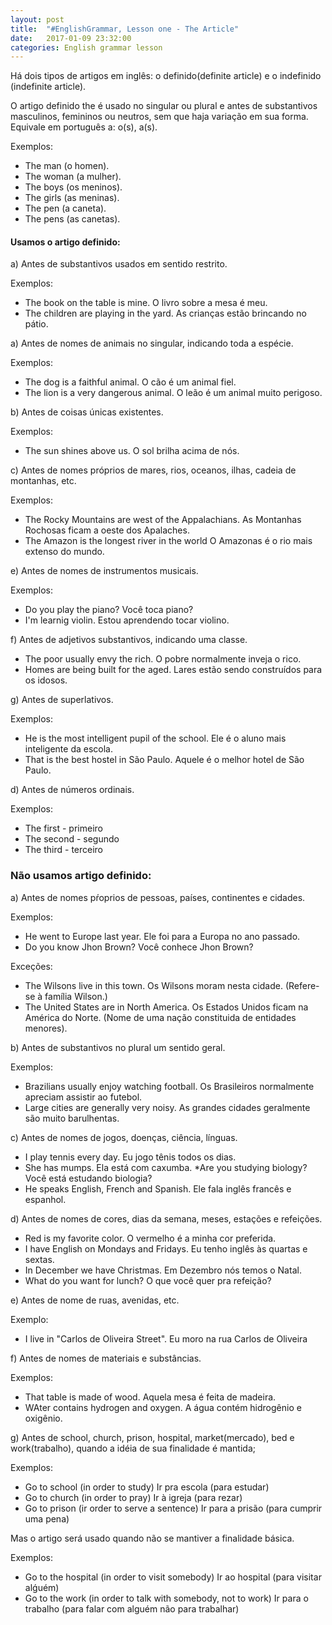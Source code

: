```yaml
---
layout: post
title:  "#EnglishGrammar, Lesson one - The Article"
date:   2017-01-09 23:32:00
categories: English grammar lesson
---
```



Há dois tipos de artigos em inglês: o definido(definite article) e o indefinido (indefinite article).

O artigo definido the é usado no singular ou plural e antes de substantivos masculinos, femininos ou neutros, sem que haja variação em sua forma. Equivale em português a: o(s), a(s).

Exemplos:

* The man (o homen).
* The woman (a mulher).
* The boys (os meninos).
* The girls (as meninas).
* The pen (a caneta).
* The pens (as canetas).

#### Usamos o artigo definido:

a) Antes de substantivos usados em sentido restrito.

Exemplos: 

* The book on the table is mine.
	O livro sobre a mesa é meu.
* The children are playing in the yard.
	As crianças estão brincando no pátio.

a) Antes de nomes de animais no singular, indicando toda a espécie.

Exemplos: 

* The dog is a faithful animal.
    O cão é um animal fiel.
* The lion is a very dangerous animal.
    O leão é um animal muito perigoso.

b) Antes de coisas únicas existentes.

Exemplos:

* The sun shines above us.
	O sol brilha acima de nós.

c) Antes de nomes próprios de mares, rios, oceanos, ilhas, cadeia de montanhas, etc.

Exemplos:

* The Rocky Mountains are west of the Appalachians.
	As Montanhas Rochosas ficam a oeste dos Apalaches.
* The Amazon is the longest river in the world
	O Amazonas é o rio mais extenso do mundo.

e) Antes de nomes de instrumentos musicais.

Exemplos:
	
* Do you play the piano?
	Você toca piano?
* I'm learnig violin.
	Estou aprendendo tocar violino.

f) Antes de adjetivos substantivos, indicando uma classe.

* The poor usually envy the rich.
	O pobre normalmente inveja o rico.
* Homes are being built for the aged.
	Lares estão sendo construídos para os idosos.

g) Antes de superlativos.

Exemplos:

* He is the most intelligent pupil of the school.
 	Ele é o aluno mais inteligente da escola.
* That is the best hostel in São Paulo.
	Aquele é o melhor hotel de São Paulo.

d) Antes de números ordinais.

Exemplos:

* The first - primeiro
* The second - segundo
* The third - terceiro


### Não usamos artigo definido:

a) Antes de nomes pŕoprios de pessoas, países, continentes e cidades.

Exemplos:

* He went to Europe last year.
	Ele foi para a Europa no ano passado.
* Do you know Jhon Brown?
	Você conhece Jhon Brown?

Exceções:

* The Wilsons live in this town.
	Os Wilsons moram nesta cidade.
	(Refere-se à família Wilson.)
* The United States are in North America.
	Os Estados Unidos ficam na América do Norte.
	(Nome de uma nação constituida de entidades menores).

b) Antes de substantivos no plural um sentido geral.

Exemplos:

* Brazilians usually enjoy watching football.
	Os Brasileiros normalmente apreciam assistir ao futebol.
* Large cities are generally very noisy.
	As grandes cidades geralmente são muito barulhentas.

c) Antes de nomes de jogos, doenças, ciência, línguas.

* I play tennis every day.
	Eu jogo tênis todos os dias.
* She has mumps.
	Ela está com caxumba.
*Are you studying biology?
	Você está estudando biologia?
* He speaks English, French and Spanish.
	Ele fala inglês francês e espanhol.

d) Antes de nomes de cores, dias da semana, meses, estações e refeições.

* Red is my favorite color.
	O vermelho é a minha cor preferida.
* I have English on Mondays and Fridays.
	Eu tenho inglês às quartas e sextas.
* In December we have Christmas.
	Em Dezembro nós temos o Natal.
* What do you want for lunch?
	O que você quer pra refeição?

e) Antes de nome de ruas, avenidas, etc.

Exemplo:
* I live in "Carlos de Oliveira Street".
Eu moro na rua Carlos de Oliveira

f) Antes de nomes de materiais e substâncias.

Exemplos: 

* That table is made of wood.
	Aquela mesa é feita de madeira.
* WAter contains hydrogen and oxygen.
	A água contém hidrogênio e oxigênio.

g) Antes de school, church, prison, hospital, market(mercado), bed e work(trabalho), quando a idéia de sua finalidade é mantida;

Exemplos:

* Go to school (in order to study)
	Ir pra escola (para estudar)
* Go to church (in order to pray)
	Ir à igreja (para rezar)
* Go to prison (ir order to serve a sentence)
 	Ir para a prisão (para cumprir uma pena)

Mas o artigo será usado quando não se mantiver a finalidade básica.

Exemplos: 

* Go to the hospital (in order to visit somebody)
	Ir ao hospital (para visitar alǵuém)
* Go to the work (in order to talk with somebody, not to work)
	Ir para o trabalho (para falar com alguém não para trabalhar)